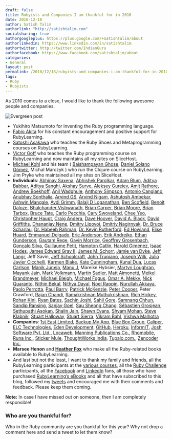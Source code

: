```yaml
---
draft: false
title: Rubyists and Companies I am thankful for in 2010
date: 2010-12-18
author: Satish Talim
authorlink: "http://satishtalim.com"
socialsharing: true
authorgoogleplus: https://plus.google.com/+SatishTalim/about
authorlinkedin: https://www.linkedin.com/in/satishtalim
authortwitter: http://twitter.com/IndianGuru
authorfacebook: https://www.facebook.com/satishtalim/about
categories:
- General
layout: post
permalink: /2010/12/18/rubyists-and-companies-i-am-thankful-for-in-2010/
tags:
- Ruby
- Rubyists
---
```

As 2010 comes to a close, I would like to thank the following awesome
people and companies.<!--more-->

![Evergreen
post](http://rubylearning.com/images/evergreen2.jpg "Evergreen post")

-   Yukihiro Matsumoto for inventing the Ruby programming language.
-   [Fabio
    Akita](http://rubylearning.com/blog/2010/10/08/does-ror-deployment-deprive-you-of-your-sleep/)
    for his constant encouragement and positive support for
    RubyLearning.
-   [Satoshi Asakawa](http://vgoff.posterous.com/) who teaches the Ruby
    Shoes and Metaprogramming courses on RubyLearning.
-   [Victor Goff](http://vgoff.posterous.com/) who teaches the Ruby
    programming course on RubyLearning and now maintains all my sites on
    SliceHost.
-   [Michael Kohl](http://citizen428.net/) and his team ( [Baishampayan
    Ghose](http://twitter.com/ghoseb), [Daniel Solano
    Gómez](http://twitter.com/deepbluelambda), Michal Marczyk ) who run
    the Clojure course on RubyLearning.
-   Jim Pryke who maintained all my sites on SliceHost.
-   **Individuals**: [Abhinav Saxena](mailto:asaxena@shipx.in),
    [Abhishek Parolkar](mailto:abhishek@whol.ly), [Adam
    Blum](http://twitter.com/adamblum), [Aditya
    Babbar](mailto:aditya.babbar@webroar.in), [Aditya
    Sanghi](mailto:asanghi@salaree.com), [Akshay
    Surve](mailto:akshay@ads4good.org), [Aleksey
    Gureiev](http://rubylearning.com/blog/2009/12/22/aleksey-gureiev-winner-rpcfn-4/),
    [Amit
    Rathore](http://rubylearning.com/blog/2010/03/18/amit-rathore-talks-to-rubylearnings-clojure-course-participants/),
    [Andrew
    Boekhoff](http://rubylearning.com/blog/2010/07/29/clojure-a-chat-with-andrew-boekhoff/),
    [Anil Wadghule](mailto:anil@digitalcodes.org), [Anthony
    Simpson](http://github.com/Raynes/), [Antonio
    Cangiano](http://twitter.com/acangiano), [Anubhav
    Sonthalia](mailto:anubhav@sokrati.com), [Arvind
    GS](mailto:info@fedena.com), [Arvind
    Nigam](mailto:arvind@bubbleideas.com), [Ashutosh
    Ambekar](mailto:ashutosh_ambekar@persistent.co.in), [Ashwin
    Mangale](mailto:rails@vectorbrook.com), [Avdi
    Grimm](http://rubylearning.com/blog/2010/04/29/rpcfn-interactive-fiction-9/),
    [Balaji D Loganathan](mailto:info@spritle.com), [Ben
    Scofield](http://rubylearning.com/blog/2010/12/15/getting-started-with-heroku/),
    [Benoit
    Daloze](http://rubylearning.com/blog/2010/06/01/benoit-daloze-winner-rpcfn-9/),
    [Bhalchander Vishwanath](mailto:contactus@unitedprosperity.org),
    [Brian Carper](http://twitter.com/BrianCarper), [Brian
    Moore](http://twitter.com/ldm314), [Brian
    Tarbox](http://rubylearning.com/blog/2010/10/25/the-value-of-a-personal-bug-log/),
    [Bruce
    Tate](http://rubylearning.com/blog/2008/11/25/little-known-ways-to-ruby-mastery-by-bruce-tate/),
    [Carlo Pecchia](http://carlopecchia.eu/), [Cary
    Swoveland](mailto:cary@swoveland.com), [Chee
    Yeo](http://rubylearning.com/blog/2010/11/02/how-does-one-use-design-patterns-in-ruby/),
    [Christopher Haupt](http://twitter.com/chaupt), [Craig
    Andera](http://twitter.com/craigandera), [Dave
    Hoover](http://rubylearning.com/blog/2010/11/08/do-you-know-resque/),
    [David A.
    Black](http://rubylearning.com/blog/2010/09/27/almost-everything-is-an-object-and-everything-is-almost-an-object/),
    [David
    Griffiths](http://rubylearning.com/blog/2010/07/31/rpcfn-cycle-tracks-12/),
    [Dhananjay Nene](http://blog.dhananjaynene.com/), [Dmitry
    Lipovoi](http://rubylearning.com/blog/2010/07/06/dmitry-lipovoi-winner-rpcfn-10/),
    [Dmitriy
    Nagirnyak](http://rubylearning.com/blog/2010/04/06/dmitiry-nagirnyak-winner-rpcfn-7/),
    [Dr. Bruce
    Scharlau](http://rubylearning.com/blog/2010/08/31/rpcfn-economics-101-13/),
    [Dr. Habeeb Rahman](mailto:habeeb@unitypeace.com), [Dr. Kevin
    Rutherford](http://rubylearning.com/blog/2010/11/08/how-does-your-code-smell/).
    [Ed
    Howland](http://rubylearning.com/blog/2010/11/03/do-you-understand-rubys-objects-messages-and-blocks/),
    [Elise
    Huard](http://rubylearning.com/blog/2010/06/28/rpcfn-the-game-of-life-11/),
    [Emmanuel Delgado](http://twitter.com/#!/chischaschos), [Eric
    Anderson](http://rubylearning.com/blog/2010/11/17/does-ruby-have-too-many-equality-tests/),
    [Erik
    Andrejko](http://rubylearning.com/blog/2010/11/24/how-does-one-effectively-combine-ruby-with-git-for-source-control/),
    [Ethan
    Gunderson](http://rubylearning.com/blog/2010/12/21/being-awesome-with-the-mongodb-ruby-driver/),
    [Gautam Rege](http://joshsoftware.com/), [Gavin
    Morrice](http://rubylearning.com/blog/2010/11/23/dont-know-metaprogramming-in-ruby/),
    [Geoffrey
    Grosenbach](http://rubylearning.com/blog/2010/09/20/how-to-learn-ruby-or-any-programming-language/),
    [Gonçalo
    Silva](http://rubylearning.com/blog/2010/12/14/ruby-gems-%E2%80%94-what-why-and-how/),
    [Guillaume
    Petit](http://rubylearning.com/blog/2010/02/26/guillaume-petit-winner-rpcfn-6/),
    [Hampton
    Catlin](http://rubylearning.com/blog/2010/10/12/hampton-catlin-on-haml/),
    [Harold
    Gimenez](http://rubylearning.com/blog/2010/10/05/outside-in-development/),
    [Isaac Hodes](http://twitter.com/ihodes), [James Edward Gray
    II](http://rubylearning.com/blog/2010/02/23/rpcfn-broadsides-7/),
    [James M.
    Schorr](http://rubylearning.com/blog/2010/10/18/do-you-enjoy-your-code-quality/),
    [Jamie van
    Dyke](http://rubylearning.com/blog/2010/04/07/rpcfn-xml-transformer-8/),
    [Jeff
    Langr](http://rubylearning.com/blog/2010/12/08/my-ruby-regrets/),
    Jeff Savin, [Jeff
    Schoolcraft](http://rubylearning.com/blog/2010/09/22/14-ways-to-have-fun-coding-ruby/),
    [John
    Trupiano](http://rubylearning.com/blog/2010/01/26/rpcfn-fair-distribution-6/),
    [Joseph
    Wilk](http://rubylearning.com/blog/2010/10/01/rpcfn-japanese-mosaic-problem-14/),
    [Julio Javier
    Cicchelli](http://rubylearning.com/blog/2010/09/24/so-youre-new-to-ruby/),
    [Karmen
    Blake](http://rubylearning.com/blog/2010/09/23/incorporating-web-apis-to-spark-computer-programming-exercises/),
    [Kate Cunningham](mailto:cn.kate1@gmail.com), [Kunal
    Dua](http://twitter.com/makuchaku), [Lucas
    Carlson](http://rufy.com/), [Manik Juneja](mailto:manik@vinsol.com),
    [Manu J](http://www.manu-j.com/), Mareike Hybsier, [Martyn
    Loughran](http://rubylearning.com/blog/2010/10/01/an-introduction-to-eventmachine-and-how-to-avoid-callback-spaghetti/),
    [Mayank Jain](http://twitter.com/makuchaku), [Mark
    Volkmann](http://www.ociweb.com/), [Martin
    Sadler](http://rubylearning.com/blog/2010/09/29/an-introduction-to-desktop-apps-with-ruby/),
    [Matt
    Aimonetti](http://rubylearning.com/blog/2010/09/28/the-ruby-movement/),
    [Meikel Brandmeyer](http://twitter.com/kotarak), [Michael
    Bleigh](http://rubylearning.com/blog/2010/11/30/how-do-i-build-dsls-with-yield-and-instance_eval/),
    [Michael
    Fogus](http://rubylearning.com/blog/2010/03/10/michael-fogus-talks-to-rubylearnings-clojure-course-participants/),
    [Omar A.
    Mekky](http://rubylearning.com/blog/2010/11/16/why-use-single-sign-in-solutions-in-rails/),
    [Nick
    Quaranto](http://rubylearning.com/blog/2010/10/06/gem-sawyer-modern-day-ruby-warrior/),
    [Nithin Bekal](mailto:ebukuluv@gmail.com), [Nithya
    Dayal](mailto:nithya@muziboo.com/), [Noel
    Rappin](http://rubylearning.com/blog/2010/09/30/the-testing-mindset/),
    [Nurullah Akkaya](http://twitter.com/nakkaya), [Paolo
    Perrotta](http://rubylearning.com/blog/2010/10/07/do-you-know-rubys-chainsaw-method/),
    [Paul
    Barry](http://rubylearning.com/blog/2010/04/29/paul-barry-winner-rpcfn-8/),
    [Patrick
    McKenzie](http://rubylearning.com/blog/2010/01/21/patrick-mckenzie-winner-rpcfn-5/),
    [Peter
    Cooper](http://rubylearning.com/blog/2009/12/27/rpcfn-mazes-5/),
    Peter Crawford, [Rajan Chandi](mailto:chandi.rajan@gmail.com),
    [Ramakrishnan Muthukrishnan](http://twitter.com/vu3rdd), [Rich
    Hickey](http://rubylearning.com/blog/2010/04/06/rich-hickey-talks-to-rubylearnings-clojure-course-participants/),
    [Rohan Kini](mailto:rohan@bumsonthesaddle.com), [Ryan
    Bates](http://rubylearning.com/blog/2010/05/25/rpcfn-business-hours-10/),
    [Sachin Joshi](mailto:sachin.joshi@ideaclay.com), [Sahil
    Gore](mailto:sahilgore@gmail.com), [Samnang
    Chhun](http://twitter.com/samnangchhun), [Sandip
    Ransing](http://www.funonrails.com/), [Sanjay
    Goel](mailto:sanjay@mustseeindia.com), [Sau Sheong
    Chang](http://rubylearning.com/blog/2010/09/21/writing-modular-web-applications-with-rack/),
    [Sébastien Grosjean](https://twitter.com/sebgrosjean), [Sethupathi
    Asokan](http://joshsoftware.com/), [Shalin
    Jain](mailto:shalin@tenmiles.com), [Shawn
    Evans](mailto:hrafn@hrafnsvartr.com), [Shyam
    Mohan](mailto:shyammohankanojia@gmail.com), [Steve
    Klabnik](http://rubylearning.com/blog/2010/12/20/how-do-i-keep-multiple-ruby-projects-separate/),
    [Stuart
    Halloway](http://rubylearning.com/blog/2010/03/10/stuart-halloway-talks-to-rubylearnings-clojure-course-participants/),
    [Stuart Sierra](http://twitter.com/stuartsierra), [Vikram
    Bahl](mailto:info@sysblitz.com), [Vishwa
    Malhotra](mailto:vishwam@mangospring.com)
-   **Companies**: [1st East Limited](http://www.1steasy.com/), [Backup
    My App](http://backupmyapp.com/), [Blue Box
    Group](http://www.blueboxgrp.com/?utm_source=rubylearning&utm_medium=blog&utm_campaign=rubylearning),
    [Caliper](http://devver.net/caliper), [ELC
    Technologies](http://web.elctech.com/), [Eden
    Development](http://edendevelopment.co.uk/),
    [GitHub](https://github.com/), [Heroku](http://heroku.com/),
    [InformIT](http://www.informit.com/promotions/promotion.aspx?promo=135393),
    [Josh Software Pvt. Ltd.](http://joshsoftware.com/index.html),
    [Locaweb](http://www.locaweb.com/default.html?utm_campaign=Rails&utm_source=rubylearning&utm_medium=quadrado),
    [Manning Publications Co.](http://www.manning.com/),
    [Rhomobile](http://rhomobile.com/), [Runa Inc.](http://runa.com/),
    [Sticker Mule](http://www.stickermule.com/), [ThoughtWorks
    India](http://www.thoughtworker.com/),
    [Tupalo.com.](http://tupalo.com/), [Zencoder
    Inc.](http://zencoder.com/)
-   **Marsee Henon** and **[Heather
    Fox](http://twitter.com/#!/heather_fox)** who make all the
    Ruby-related books available to RubyLearning.
-   And last but not the least, I want to thank my family and friends,
    all the RubyLearning participants at the [various
    courses](http://rubylearning.org/), all the [Ruby
    Challenge](http://ruby-challenge.rubylearning.org/) participants,
    all the [Facebook](http://www.facebook.com/satishtalim/about) and
    [LinkedIn](http://www.linkedin.com/company/rubylearning) fans, all
    those who have purchased [RubyLearning’s
    eBooks](http://rubylearning.com/blog/ebooks/) and all that have
    subscribed to this blog, followed my
    [tweets](http://twitter.com/#!/indianguru) and encouraged me with
    their comments and feedback. Please keep them coming.

**Note:** In case I have missed out on someone, then I am completely
responsible!

### Who are you thankful for?

Who in the Ruby community are you thankful for this year? Why not drop a
comment here and send a tweet to let them know?
